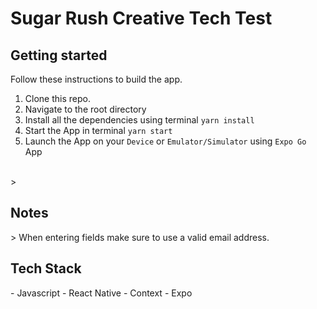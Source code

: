 <h1>Sugar Rush Creative Tech Test </h1>

<!-- <h2>Screenshots</h2> -->

<h2>Getting started</h2>

Follow these instructions to build the app.

1. Clone this repo.
2. Navigate to the root directory
3. Install all the dependencies using terminal `yarn install`
4. Start the App in terminal `yarn start`
5. Launch the App on your `Device` or `Emulator/Simulator` using `Expo Go` App

<br/>
> <h2> Notes </h2>
> When entering fields make sure to use a valid email address.

<br/>

<h2>Tech Stack</h2>
- Javascript
- React Native
- Context
- Expo
